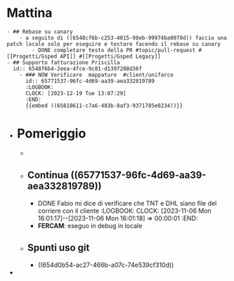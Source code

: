 # Mattina
	- ## Rebase su canary
		- a seguito di ((6548cf6b-c253-4015-98eb-99974ba0070d)) faccio una patch locale solo per eseguire e testare facendo il rebase su canary
			- DONE completare testo della PR #topic/pull-request #[[Progetti/Gsped API]] #[[Progetti/Gsped Legacy]]
	- ## Supporto fatturazione Priscilla
	  id:: 6548f6b4-2eea-4fce-9c81-d1397208d36f
		- ### NOW Verificare  mappature  #client/unifarco
		  id:: 65771537-96fc-4d69-aa39-aea332819789
		  :LOGBOOK:
		  CLOCK: [2023-12-19 Tue 13:07:29]
		  :END:
		  {{embed ((65818611-c7a6-483b-8af3-9371785e0234))}}
- # Pomeriggio
	-
	- ## Continua ((65771537-96fc-4d69-aa39-aea332819789))
		- DONE Fabio mi dice di verificare che TNT e DHL siano file del corriere con il cliente
		  :LOGBOOK:
		  CLOCK: [2023-11-06 Mon 16:01:17]--[2023-11-06 Mon 16:01:18] =>  00:00:01
		  :END:
		- **FERCAM**: eseguo in debug in locale
	- ## Spunti uso git
		- ((654d0b54-ac27-466b-a07c-74e539cf310d))
-